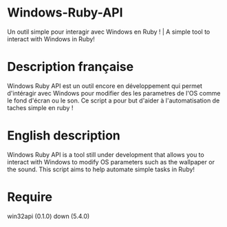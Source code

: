 # Windows-Ruby-API
Un outil simple pour interagir avec Windows en Ruby ! | A simple tool to interact with Windows in Ruby! 

# Description française
Windows Ruby API est un outil encore en développement qui permet d'intéragir avec Windows pour modifier des les parametres de l'OS comme le fond d'écran ou le son.
Ce script a pour but d'aider à l'automatisation de taches simple en ruby !

# English description
Windows Ruby API is a tool still under development that allows you to interact with Windows to modify OS parameters such as the wallpaper or the sound.
This script aims to help automate simple tasks in Ruby!

# Require

win32api (0.1.0)
down (5.4.0)
